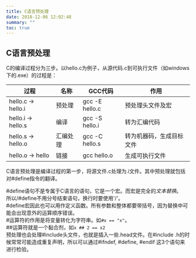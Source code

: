 ```yaml
---
title: C语言预处理
date: 2018-12-06 12:02:48
summary: ""
toc: true
---
```

## C语言预处理

C的编译过程分为三步。以hello.c为例子，从源代码.c到可执行文件（如windows下的.exe）的过程是：

| 过程               | 名称     | GCC代码        | 作用                     |
| ------------------ | -------- | -------------- | ------------------------ |
| hello.c -> hello.i | 预处理   | gcc -E hello.c | 预处理头文件及宏         |
| hello.i -> hello.s | 编译     | gcc -S hello.i | 转为汇编代码             |
| hello.s -> hello.o | 汇编处理 | gcc -C hello.s | 转为机器码，生成目标文件 |
| hello.o -> hello   | 链接     | gcc  hello.o   | 生成可执行文件           |

C语言预处理是编译过程的第一步，将源文件.c处理为.i文件。其中预处理就包括对#define指令的翻译。

\#define语句不是专属于C语言的语句，它是一个宏。而宏是完全的*文本替换*。  
所以/#define不用分号结束语句，换行时要使用'/'。  
\#define宏因此也可以用作定义函数。所有参数和整体都要带括号，因为替换中可能会出现意外的运算顺序错误。  
\#运算符的作用是将变量转化为字符串。如```#x == "x"```。  
\#\#运算符就是一个黏合剂，如```x ## 2 == x2```  
预处理也会处理#include头文件，也就是插入一些.head文件。在\#include .h的时候常常可能造成重复声明，所以可以通过\#ifndef, \#define, \#endif 这3个语句来进行检验。
